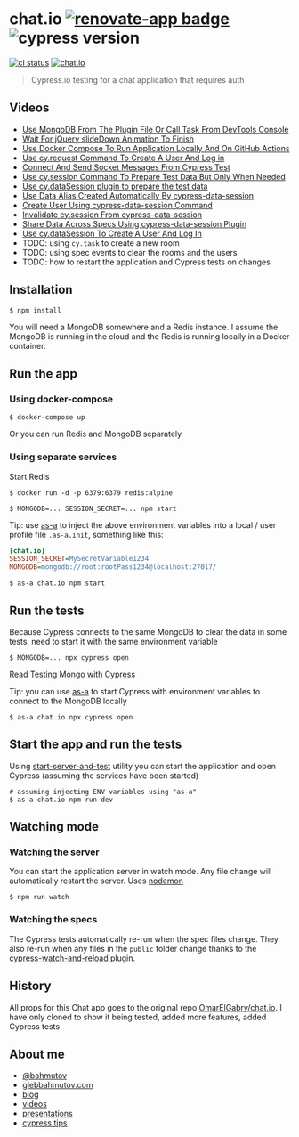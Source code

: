 # chat.io [![renovate-app badge][renovate-badge]][renovate-app] ![cypress version](https://img.shields.io/badge/cypress-8.4.1-brightgreen)
[![ci status][ci image]][ci url] [![chat.io](https://img.shields.io/endpoint?url=https://dashboard.cypress.io/badge/detailed/f1j79r/main&style=flat&logo=cypress)](https://dashboard.cypress.io/projects/f1j79r/runs)
> Cypress.io testing for a chat application that requires auth

## Videos

- [Use MongoDB From The Plugin File Or Call Task From DevTools Console](https://youtu.be/h-pXOjgZG24)
- [Wait For jQuery slideDown Animation To Finish](https://youtu.be/vsH2SESJuik)
- [Use Docker Compose To Run Application Locally And On GitHub Actions](https://youtu.be/QiaphZibZsE)
- [Use cy.request Command To Create A User And Log in](https://youtu.be/EKq7RC_uNsA)
- [Connect And Send Socket Messages From Cypress Test](https://youtu.be/Wk4l8p9JQNA)
- [Use cy.session Command To Prepare Test Data But Only When Needed](https://youtu.be/1SOn8NbZF4o)
- [Use cy.dataSession plugin to prepare the test data](https://youtu.be/As5yqkoZOx8)
- [Use Data Alias Created Automatically By cypress-data-session](https://youtu.be/VQtjDGCuRzI)
- [Create User Using cypress-data-session Command](https://youtu.be/P-sb5OHSNsM)
- [Invalidate cy.session From cypress-data-session](https://youtu.be/SyDz6l_EFoc)
- [Share Data Across Specs Using cypress-data-session Plugin](https://youtu.be/ws4TitQJ7fQ)
- [Use cy.dataSession To Create A User And Log In](https://youtu.be/PTlcRBgFJaM)
- TODO: using `cy.task` to create a new room
- TODO: using spec events to clear the rooms and the users
- TODO: how to restart the application and Cypress tests on changes

## Installation

```shell
$ npm install
```

You will need a MongoDB somewhere and a Redis instance. I assume the MongoDB is running in the cloud and the Redis is running locally in a Docker container.

## Run the app

### Using docker-compose

```shell
$ docker-compose up
```

Or you can run Redis and MongoDB separately

### Using separate services

Start Redis

```shell
$ docker run -d -p 6379:6379 redis:alpine
```

```shell
$ MONGODB=... SESSION_SECRET=... npm start
```

Tip: use [as-a](https://github.com/bahmutov/as-a) to inject the above environment variables into a local / user profile file `.as-a.init`, something like this:

```ini
[chat.io]
SESSION_SECRET=MySecretVariable1234
MONGODB=mongodb://root:rootPass1234@localhost:27017/
```

```shell
$ as-a chat.io npm start
```

## Run the tests

Because Cypress connects to the same MongoDB to clear the data in some tests, need to start it with the same environment variable

```shell
$ MONGODB=... npx cypress open
```

Read [Testing Mongo with Cypress](https://glebbahmutov.com/blog/testing-mongo-with-cypress/)

Tip: you can use [as-a](https://github.com/bahmutov/as-a) to start Cypress with environment variables to connect to the MongoDB locally

```shell
$ as-a chat.io npx cypress open
```

## Start the app and run the tests

Using [start-server-and-test](https://github.com/bahmutov/start-server-and-test) utility you can start the application and open Cypress (assuming the services have been started)

```shell
# assuming injecting ENV variables using "as-a"
$ as-a chat.io npm run dev
```

## Watching mode

### Watching the server

You can start the application server in watch mode. Any file change will automatically restart the server. Uses [nodemon](https://github.com/remy/nodemon)

```shell
$ npm run watch
```

### Watching the specs

The Cypress tests automatically re-run when the spec files change. They also re-run when any files in the `public` folder change thanks to the [cypress-watch-and-reload](https://github.com/bahmutov/cypress-watch-and-reload) plugin.

## History

All props for this Chat app goes to the original repo [OmarElGabry/chat.io](https://github.com/OmarElGabry/chat.io). I have only cloned to show it being tested, added more features, added Cypress tests

## About me

- [@bahmutov](https://twitter.com/bahmutov)
- [glebbahmutov.com](https://glebbahmutov.com)
- [blog](https://glebbahmutov.com/blog)
- [videos](https://www.youtube.com/glebbahmutov)
- [presentations](https://slides.com/bahmutov)
- [cypress.tips](https://cypress.tips)

[ci image]: https://github.com/bahmutov/chat.io/workflows/ci/badge.svg?branch=main
[ci url]: https://github.com/bahmutov/chat.io/actions
[renovate-badge]: https://img.shields.io/badge/renovate-app-blue.svg
[renovate-app]: https://renovateapp.com/
